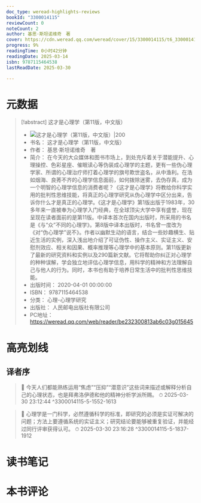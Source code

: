 ```yaml
---
doc_type: weread-highlights-reviews
bookId: "3300014115"
reviewCount: 0
noteCount: 2
author: 基思·斯坦诺维奇　著
cover: https://cdn.weread.qq.com/weread/cover/15/3300014115/t6_3300014115.jpg
progress: 9%
readingTime: 0小时42分钟
readingDate: 2025-03-14
isbn: 9787115464538
lastReadDate: 2025-03-30

---
```

# 元数据
> [!abstract] 这才是心理学（第11版，中文版）
> - ![ 这才是心理学（第11版，中文版）|200](https://cdn.weread.qq.com/weread/cover/15/3300014115/t6_3300014115.jpg)
> - 书名： 这才是心理学（第11版，中文版）
> - 作者： 基思·斯坦诺维奇　著
> - 简介： 在今天的大众媒体和图书市场上，到处充斥着关于潜能提升、心理操控、色彩星座、催眠读心等伪装成心理学的主题，更有一些伪心理学家、所谓的心理治疗师打着心理学的旗号欺世盗名，从中渔利。在浩如烟海、良莠不齐的心理学信息面前，如何拨除迷雾，去伪存真，成为一个明智的心理学信息的消费者呢？《这才是心理学》将教给你科学实用的批判性思维技能，将真正的心理学研究从伪心理学中区分出来，告诉你什么才是真正的心理学。《这才是心理学》第1版出版于1983年，30多年来一直被奉为心理学入门经典，在全球顶尖大学中享有盛誉，现在呈现在读者面前的是第11版。中译本首次在国内出版时，所采用的书名是《与“众”不同的心理学》。第8版中译本出版时，书名曾一度改为《对“伪心理学”说不》。作者以幽默生动的语言，结合一些妙趣横生、贴近生活的实例，深入浅出地介绍了可证伪性、操作主义、实证主义、安慰剂效应、相关和因果、概率推理等心理学中的基本原则。第11版更新了最新的研究资料和实例以及290篇新文献。它将帮助你纠正对心理学的种种误解，学会独立地评估心理学信息，用科学的精神和方法理解自己与他人的行为。同时，本书也有助于培养日常生活中的批判性思维技能。
> - 出版时间： 2020-04-01 00:00:00
> - ISBN： 9787115464538
> - 分类： 心理-心理学研究
> - 出版社： 人民邮电出版社有限公司
> - PC地址：https://weread.qq.com/web/reader/be232300813ab6c03g015645

# 高亮划线

## 译者序

> 📌 今天人们都能熟练运用“焦虑”​“压抑”​“潜意识”这些词来描述或解释分析自己的心理状态，也是拜弗洛伊德和他的精神分析学派所赐。 
> ⏱ 2025-03-30 23:12:44 ^3300014115-5-1552-1613

> 📌 心理学是一门科学，必然遵循科学的标准，即研究的必须是实证可解决的问题；方法上要遵循系统的实证主义；研究结论要能够被重复验证，并能经过同行评审获得认可。 
> ⏱ 2025-03-30 23:16:28 ^3300014115-5-1837-1912

# 读书笔记

# 本书评论

